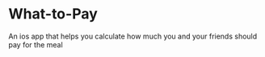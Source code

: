 # What-to-Pay
An ios app that helps you calculate how much you and your friends should pay for the meal
